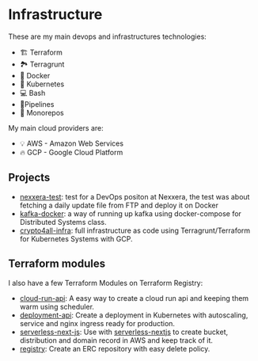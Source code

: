 # Infrastructure

These are my main devops and infrastructures technologies:

- 🏗️ Terraform
- 🏞️ Terragrunt
- 🐳 Docker
- 💪 Kubernetes
- 💻 Bash
- 🚀Pipelines
- 📁 Monorepos

My main cloud providers are:

- 💡️ AWS - Amazon Web Services
- 🔥 GCP - Google Cloud Platform

## Projects

- [nexxera-test](https://github.com/flametuner/nexxera-devops-test): test for a DevOps positon at Nexxera, the test was about fetching a daily update file from FTP and deploy it on Docker
- [kafka-docker](https://github.com/flametuner/kafka-docker): a way of running up kafka using docker-compose for Distributed Systems class.
- [crypto4all-infra](https://github.com/flametuner/crypto4all-infra): full infrastructure as code using Terragrunt/Terraform for Kubernetes Systems with GCP.

## Terraform modules

I also have a few Terraform Modules on Terraform Registry:

- [cloud-run-api](https://registry.terraform.io/modules/graphnode-technologies/cloud-run-api/gcp/latest): A easy way to create a cloud run api and keeping them warm using scheduler.
- [deployment-api](https://registry.terraform.io/modules/graphnode-technologies/deployment-api/kubernetes/latest): Create a deployment in Kubernetes with autoscaling, service and nginx ingress ready for production.
- [serverless-next-js](https://registry.terraform.io/modules/graphnode-technologies/serverless-nextjs/aws/latest): Use with [serverless-nextjs](https://github.com/serverless-nextjs/serverless-next.js) to create bucket, distribution and domain record in AWS and keep track of it.
- [registry](https://registry.terraform.io/modules/graphnode-technologies/registry/aws/latest): Create an ERC repository with easy delete policy.